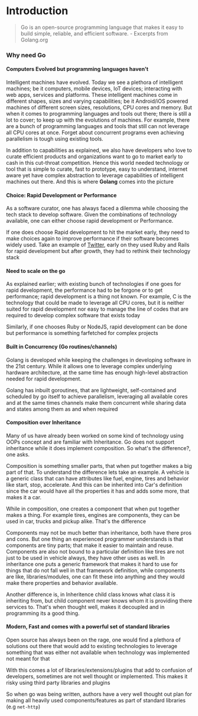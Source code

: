 # Introduction

> Go is an open-source programming language that makes it easy to build simple, reliable, and efficient software. - Excerpts from Golang.org

### Why need Go

#### Computers Evolved but programming languages haven't

Intelligent machines have evolved. Today we see a plethora of intelligent machines; be it computers, mobile devices, IoT devices; interacting with web apps, services and platforms. These intelligent machines come in different shapes, sizes and varying capabilities; be it Android/iOS powered machines of different screen sizes, resolutions, CPU cores and memory. But when it comes to programming languages and tools out there; there is still a lot to cover; to keep up with the evolutions of machines. For example, there are a bunch of programming languages and tools that still can not leverage all CPU cores at once. Forget about concurrent programs even achieving parallelism is tough using existing tools.

In addition to capabilities as explained, we also have developers who love to curate efficient products and organizations want to go to market early to cash in this cut-throat competition. Hence this world needed technology or tool that is simple to curate, fast to prototype, easy to understand, internet aware yet have complex abstraction to leverage capabilities of intelligent machines out there. And this is where **Golang** comes into the picture

#### Choice: Rapid Development or Performance

As a software curator, one has always faced a dilemma while choosing the tech stack to develop software. Given the combinations of technology available, one can either choose rapid development or Performance. 

If one does choose Rapid development to hit the market early, they need to make choices again to improve performance if their software becomes widely used. Take an example of [Twitter](https://twitter.com), early on they used Ruby and Rails for rapid development but after growth, they had to rethink their technology stack

#### Need to scale on the go 

As explained earlier; with existing bunch of technologies if one goes for rapid development, the performance had to be forgone or to get performance; rapid development is a thing not known. For example, C is the technology that could be made to leverage all CPU cores, but it is neither suited for rapid development nor easy to manage the line of codes that are required to develop complex software that exists today

Similarly, if one chooses Ruby or NodeJS, rapid development can be done but performance is something farfetched for complex projects

#### Built in Concurrency \(Go routines/channels\)

Golang is developed while keeping the challenges in developing software in the 21st century. While it allows one to leverage complex underlying hardware architecture, at the same time has enough high-level abstraction needed for rapid development.

Golang has inbuilt goroutines, that are lightweight, self-contained and scheduled by go itself to achieve parallelism, leveraging all available cores  and at the same times channels make them concurrent while sharing data and states among them as and when required

#### Composition over Inheritance

Many of us have already been worked on some kind of technology using OOPs concept and are familiar with Inheritance. Go does not support inheritance while it does implement composition. So what's the difference?, one asks.

Composition is something smaller parts, that when put together makes a big part of that. To understand the difference lets take an example. A vehicle is a generic class that can have attributes like fuel, engine, tires and behavior like start, stop, accelerate. And this can be inherited into Car's definition since the car would have all the properties it has and adds some more, that makes it a car.

While in composition, one creates a component that when put together makes a thing. For example tires, engines are components, they can be used in car, trucks and pickup alike. That's the difference

Components may not be much better than inheritance, both have there pros and cons. But one thing an experienced programmer understands is that components are tiny parts; that make it easier to maintain and reuse. Components are also not bound to a particular definition like tires are not just to be used in vehicle always, they have other uses as well. In inheritance one puts a generic framework that makes it hard to use for things that do not fall well in that framework definition, while components are like, libraries/modules, one can fit these into anything and they would make there properties and behavior available.

Another difference is, in Inheritence child class knows what class it is inheriting from, but child component never knows whom it is providing there services to. That's when thought well, makes it decoupled and in programming its a good thing.

#### Modern, Fast and comes with a powerful set of standard libraries

Open source has always been on the rage, one would find a plethora of solutions out there that would add to existing technologies to leverage something that was either not available when technology was implemented not meant for that

With this comes a lot of libraries/extensions/plugins that add to confusion of developers, sometimes are not well thought or implemented. This makes it risky using third party libraries and plugins

So when go was being written, authors have a very well thought out plan for making all heavily used components/features as part of standard libraries (e.g `net-http`)
